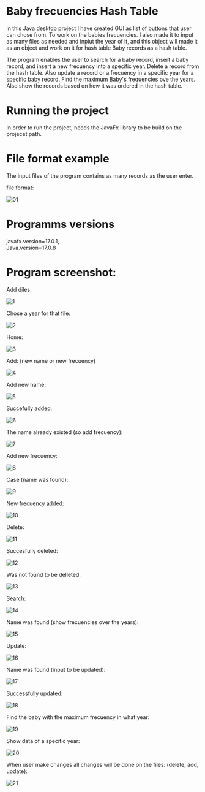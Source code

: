 # Baby frecuencies Hash Table
in this Java desktop project I have created GUI as list of buttons that user can chose from. To work on the babies frecuencies.
I also made it to input as many files as needed and inpiut the year of it, and this object will made it as an object and work on it for hash table Baby records as a hash table. 

The program enables the user to search for a baby record, insert a baby record, and insert a new frecuency into a specific year. Delete a record from the hash table. Also update a record or a frecuency in a specific year for a specific baby record. 
Find the maximum Baby's frequencies ove the years. Also show the records based on how it was ordered in the hash table. 

# Running the project 
In order to run the project, needs the JavaFx library to be build on the projecet path.  

# File format example
The input files of the program contains as many records as the user enter.

file format:

![01](https://user-images.githubusercontent.com/65151701/157859005-bd697c46-2c94-4ad4-95e8-34bacd9f2b87.png)

# Programms versions
javafx.version=17.0.1,  
Java.version=17.0.8

# Program screenshot:

Add diles:

![1](https://user-images.githubusercontent.com/65151701/157859036-39a97ff6-a3fa-47d3-96aa-715d2186f437.png)

Chose a year for that file:

![2](https://user-images.githubusercontent.com/65151701/157859046-0979ad4a-88e9-47ce-a627-ba4cf98867dc.png)

Home:

![3](https://user-images.githubusercontent.com/65151701/157859055-af1766ba-2ef4-4039-94c1-d11357499a1b.png)

Add: (new name or new frecuency)

![4](https://user-images.githubusercontent.com/65151701/157859060-ba14d998-02bd-4615-ac97-f5d5e479fc18.png)

Add new name:

![5](https://user-images.githubusercontent.com/65151701/157859073-50f5c02f-cdca-4ef9-b921-cce308dd8dac.png)

Succefully added:

![6](https://user-images.githubusercontent.com/65151701/157859083-2e0a4eb5-d117-4873-a3da-b4d950886804.png)

The name already existed (so add frecuency):

![7](https://user-images.githubusercontent.com/65151701/157859094-4f8239db-8aca-473d-b508-00833f85506a.png)

Add new frecuency:

![8](https://user-images.githubusercontent.com/65151701/157859101-f0dda4c4-ef15-45d0-88f8-c4f9c86b9d49.png)

Case (name was found):

![9](https://user-images.githubusercontent.com/65151701/157859117-740607b6-62e4-4499-8c59-96b2900c95bb.png)

New frecuency added:

![10](https://user-images.githubusercontent.com/65151701/157859134-d9516d6a-3cce-45e1-bbf9-ec0ac19e6e63.png)

Delete:

![11](https://user-images.githubusercontent.com/65151701/157859147-7c3944a5-7001-4a1e-b1a9-32be20e3a260.png)

Succesfully deleted:

![12](https://user-images.githubusercontent.com/65151701/157859159-40cf3641-fa81-49cb-99eb-02d7f92a0057.png)

Was not found to be delleted:

![13](https://user-images.githubusercontent.com/65151701/157859176-05914d8d-5178-4d36-bef6-7558d6060729.png)

Search:

![14](https://user-images.githubusercontent.com/65151701/157859185-da191eff-1e29-4bf9-a9dc-7e354fcb212a.png)

Name was found (show frecuencies over the years):

![15](https://user-images.githubusercontent.com/65151701/157859192-02ea3481-498e-4e58-8d0d-07125b05a357.png)

Update:

![16](https://user-images.githubusercontent.com/65151701/157859203-a3bd1c99-e5d8-4806-9cc4-54e9e7f02bb9.png)

Name was found (input to be updated):

![17](https://user-images.githubusercontent.com/65151701/157859215-7c4f9fad-808e-4778-9147-dbd6dd267845.png)

Successfully updated:

![18](https://user-images.githubusercontent.com/65151701/157859223-ed230488-dcf7-4159-89ca-38349baa7a6c.png)

Find the baby with the maximum frecuency in what year:

![19](https://user-images.githubusercontent.com/65151701/157859243-d7734b30-c90f-4611-8734-3e2bac5d6893.png)

Show data of a specific year:

![20](https://user-images.githubusercontent.com/65151701/157859249-f0b6934c-e2e4-4672-b0df-5a5c51461388.png)

When user make changes all changes will be done on the files: (delete, add, update):

![21](https://user-images.githubusercontent.com/65151701/157859259-83471ba0-f7b6-458f-ad49-ce62b9579057.png)

